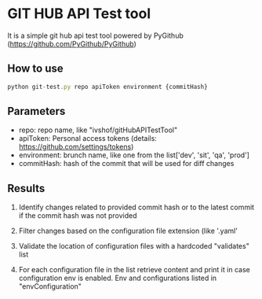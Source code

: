 # GIT HUB API Test tool
It is a simple git hub api test tool powered by PyGithub (https://github.com/PyGithub/PyGithub)

## How to use
```javascript
python git-test.py repo apiToken environment {commitHash}
```
## Parameters

- repo: repo name, like "ivshof/gitHubAPITestTool"
- apiToken: Personal access tokens (details: https://github.com/settings/tokens)
- environment: brunch name, like one from the list['dev', 'sit', 'qa', 'prod']
- commitHash: hash of the commit that will be used for diff changes


## Results

1. Identify changes related to provided commit hash or to the latest commit if the commit hash was not provided

2. Filter changes based on the configuration file extension (like '.yaml'

3. Validate the location of configuration files with a hardcoded "validates" list

4. For each configuration file in the list retrieve content and print it in case configuration env is enabled. Env and configurations listed in "envConfiguration"
